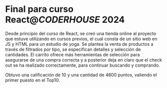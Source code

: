# Final para curso React@*CODERHOUSE* 2024

Desde principio del curso de React, se creó una tienda online al proyecto que estuve utilizando en cursos previos, el cual consta de un sitio web en JS y HTML para un estudio de yoga.
Se plantea la venta de productos a través de filtrados por tipo, se especifican detalles y selección de cantidades. El carrito ofrece más herramientas de selección para asegurarse de una compra correcta y a posterior deja en claro que el check out se ha realizado correctamente, para continuar buscando y comprando.

Obtuvo una calificación de 10 y una cantidad de 4600 puntos, valiendo el primer puesto en el Top10.
